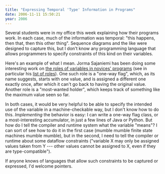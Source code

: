 ```yaml
---
title: "Expressing Temporal 'Type' Information in Programs"
date: 2006-11-11 15:50:21
year: 2006
---
```

Several students were in my office this week explaining how their programs work.  In each case, much of the information was temporal: "this happens, then that, then this other thing".  Sequence diagrams and the like were designed to capture this, but I don't know any programming language that allows programmers to specify constraints of this kind on their variables.

Here's an example of what I mean. Jorma Sajaniemi has been doing some interesting work on <a href="http://www.cs.joensuu.fi/~saja/var_roles/">the roles of variables in novices' programs</a> (see in particular his <a href="http://www.cs.joensuu.fi/~saja/var_roles/role_list.html">list of roles</a>).  One such role is a "one-way flag", which, as its name suggests, starts with one value, and is assigned a different one exactly once, after which it can't go back to having the original value.  Another role is a "most-wanted holder", which keeps track of something like the maximum value seen so far.

In both cases, it would be very helpful to be able to specify the intended use of the variable in a machine-checkable way, but I don't know how to do this.  <em>Implementing</em> the behavior is easy: I can write a one-way flag class, or a most-interesting accumulator, in just a few lines of Java or Python.  But how do I tell the compiler and runtime system what the variable "means"?  I can sort of see how to do it in the first case (mumble mumble finite state machines mumble mumble), but in the second, I need to tell the compiler or runtime about some dataflow constraints ("variable X may only be assigned values taken from Y --- other values cannot be assigned to X, even if they are type-compatible").

If anyone knows of languages that allow such constraints to be captured or expressed, I'd welcome pointers.
